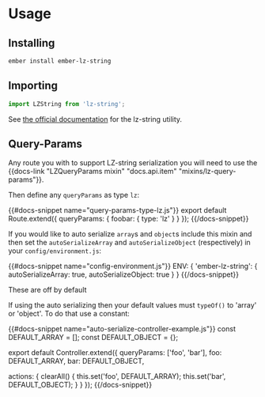 # Usage

## Installing

```sh
ember install ember-lz-string
```

## Importing

```js
import LZString from 'lz-string';
```

See [the official documentation][1] for the lz-string utility.

[1]: http://pieroxy.net/blog/pages/lz-string/index.html

## Query-Params

Any route you with to support LZ-string serialization you will need to use the
{{docs-link "LZQueryParams mixin" "docs.api.item" "mixins/lz-query-params"}}.

Then define any `queryParams` as type `lz`:

{{#docs-snippet name="query-params-type-lz.js"}}
export default Route.extend({
  queryParams: {
    foobar: { type: 'lz' }
  }
});
{{/docs-snippet}}

If you would like to auto serialize `array`s and `object`s include this mixin
and then set the `autoSerializeArray` and `autoSerializeObject` (respectively)
in your `config/environment.js`:

{{#docs-snippet name="config-environment.js"}}
ENV: {
  'ember-lz-string': {
    autoSerializeArray: true,
    autoSerializeObject: true
  }
}
{{/docs-snippet}}

<aside>These are off by default</aside>

If using the auto serializing then your default values must `typeOf()` to
'array' or 'object'. To do that use a constant:

{{#docs-snippet name="auto-serialize-controller-example.js"}}
const DEFAULT_ARRAY = [];
const DEFAULT_OBJECT = {};

export default Controller.extend({
  queryParams: ['foo', 'bar'],
  foo: DEFAULT_ARRAY,
  bar: DEFAULT_OBJECT,

  actions: {
    clearAll() {
      this.set('foo', DEFAULT_ARRAY);
      this.set('bar', DEFAULT_OBJECT);
    }
  }
});
{{/docs-snippet}}
